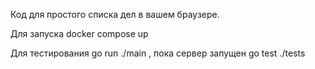 Код для простого списка дел в вашем браузере.

Для запуска docker compose up

Для тестирования go run ./main , пока сервер запущен go test ./tests